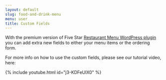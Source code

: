 ```yaml
---
layout: default
slug: food-and-drink-menu
menu: user
title: Custom Fields 
---
```

With the premium version of Five Star [Restaurant Menu WordPress plugin](https://www.fivestarplugins.com/plugins/five-star-restaurant-menu/) you can add extra new fields to either your menu items or the ordering form.

For more info on how to use the custom fields, please see our tutorial video, here: 

{% include youtube.html id="j3-KDFeUlX0" %}